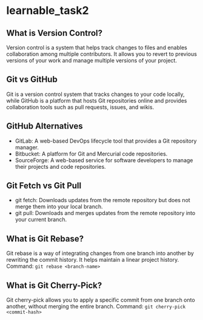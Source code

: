 # learnable_task2

## What is Version Control?

Version control is a system that helps track changes to files and enables collaboration among multiple contributors. It allows you to revert to previous versions of your work and manage multiple versions of your project.

## Git vs GitHub

Git is a version control system that tracks changes to your code locally, while GitHub is a platform that hosts Git repositories online and provides collaboration tools such as pull requests, issues, and wikis.

## GitHub Alternatives

- GitLab: A web-based DevOps lifecycle tool that provides a Git repository manager.
- Bitbucket: A platform for Git and Mercurial code repositories.
- SourceForge: A web-based service for software developers to manage their projects and code repositories.

## Git Fetch vs Git Pull

- git fetch: Downloads updates from the remote repository but does not merge them into your local branch.
- git pull: Downloads and merges updates from the remote repository into your current branch.

## What is Git Rebase?

Git rebase is a way of integrating changes from one branch into another by rewriting the commit history. It helps maintain a linear project history.
Command: `git rebase <branch-name>`

## What is Git Cherry-Pick?

Git cherry-pick allows you to apply a specific commit from one branch onto another, without merging the entire branch.
Command: `git cherry-pick <commit-hash>`

